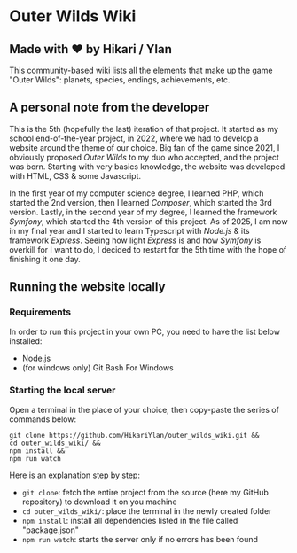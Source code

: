 # Outer Wilds Wiki
## Made with ❤️ by Hikari / Ylan

This community-based wiki lists all the elements that make up the 
game "Outer Wilds": 
planets, species, endings, achievements, etc.

## A personal note from the developer
This is the 5th (hopefully the last) iteration of that project.
It started as my school end-of-the-year project, in 2022, where we had to develop a website around the theme of our choice. 
Big fan of the game since 2021, I obviously proposed *Outer Wilds* to my duo who accepted, and the project was born.
Starting with very basics knowledge, the website was developed with HTML, CSS & some Javascript.

In the first year of my computer science degree, I learned PHP, which started the 2nd version, then I learned *Composer*, which started the 3rd version.
Lastly, in the second year of my degree, I learned the framework *Symfony*, which started the 4th version of this project.
As of 2025, I am now in my final year and I started to learn Typescript with *Node.js* & its framework *Express*.
Seeing how light *Express* is and how *Symfony* is overkill for I want to do, I decided to restart for the 5th time with the hope of finishing it one day.

## Running the website locally

### Requirements

In order to run this project in your own PC, you need to have the list below installed:

- Node.js
- (for windows only) Git Bash For Windows

### Starting the local server

Open a terminal in the place of your choice, then copy-paste the series of commands below:
```shell
git clone https://github.com/HikariYlan/outer_wilds_wiki.git &&
cd outer_wilds_wiki/ &&
npm install &&
npm run watch
```

Here is an explanation step by step:

- `git clone`: fetch the entire project from the source (here my GitHub repository) to download it on you machine
- `cd outer_wilds_wiki/`: place the terminal in the newly created folder
- `npm install`: install all dependencies listed in the file called "package.json"
- `npm run watch`: starts the server only if no errors has been found
